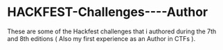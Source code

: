 # HACKFEST-Challenges----Author
These are some of the Hackfest challenges that i authored during the 7th and 8th editions ( Also my first experience as an Author in CTFs ).
